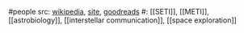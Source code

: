 #people 
src: [wikipedia](https://en.wikipedia.org/wiki/Douglas_Vakoch), [site](https://meti.org/board/douglas-vakoch), [goodreads](https://www.goodreads.com/author/show/4866544.Douglas_A_Vakoch) 
#: [[SETI]], [[METI]], [[astrobiology]], [[interstellar communication]], [[space exploration]] 

